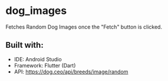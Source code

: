 # dog_images

Fetches Random Dog Images once the "Fetch" button is clicked.

## Built with:
- IDE: Android Studio
- Framework: Flutter (Dart)
- API: https://dog.ceo/api/breeds/image/random
